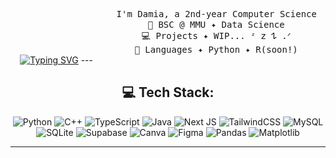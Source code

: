 <div align="center">
<a href="https://git.io/typing-svg"><img src="https://readme-typing-svg.demolab.com?font=Fira+Code&letterSpacing=0.2+rem&color=F77BDFBD&center=true&vCenter=true&multiline=true&width=435&height=100&lines=%E2%8A%B9%E2%82%8A+%CB%9A%E2%80%A7%EF%B8%B5%E2%80%BF%E2%82%8A+Hello!+%E2%82%8A%E2%80%BF%EF%B8%B5%E2%80%A7+%CB%9A+%E2%82%8A%E2%8A%B9;Welcome+to+my+github++%E0%B8%85%E1%A8%90%E0%B8%85" alt="Typing SVG" /></a>    
    ---
<pre style="width: 70%; display: inline-block;">
    I'm Damia, a 2nd-year Computer Science student ✨  
    💼 BSC @ MMU ✦︎ Data Science
    💻 Projects ✦︎ WIP... ᶻ 𝗓 𐰁 .ᐟ
    📖 Languages ✦︎ Python ✦︎ R(soon!)
</pre>
<br>


## 💻 Tech Stack:
![Python](https://img.shields.io/badge/python-3670A0?style=for-the-badge&logo=python&logoColor=ffdd54) ![C++](https://img.shields.io/badge/c++-%2300599C.svg?style=for-the-badge&logo=c%2B%2B&logoColor=white) ![TypeScript](https://img.shields.io/badge/typescript-%23007ACC.svg?style=for-the-badge&logo=typescript&logoColor=white) ![Java](https://img.shields.io/badge/java-%23ED8B00.svg?style=for-the-badge&logo=openjdk&logoColor=white) ![Next JS](https://img.shields.io/badge/Next-black?style=for-the-badge&logo=next.js&logoColor=white) ![TailwindCSS](https://img.shields.io/badge/tailwindcss-%2338B2AC.svg?style=for-the-badge&logo=tailwind-css&logoColor=white) ![MySQL](https://img.shields.io/badge/mysql-4479A1.svg?style=for-the-badge&logo=mysql&logoColor=white) ![SQLite](https://img.shields.io/badge/sqlite-%2307405e.svg?style=for-the-badge&logo=sqlite&logoColor=white) ![Supabase](https://img.shields.io/badge/Supabase-3ECF8E?style=for-the-badge&logo=supabase&logoColor=white) ![Canva](https://img.shields.io/badge/Canva-%2300C4CC.svg?style=for-the-badge&logo=Canva&logoColor=white) ![Figma](https://img.shields.io/badge/figma-%23F24E1E.svg?style=for-the-badge&logo=figma&logoColor=white) ![Pandas](https://img.shields.io/badge/pandas-%23150458.svg?style=for-the-badge&logo=pandas&logoColor=white) ![Matplotlib](https://img.shields.io/badge/Matplotlib-%23ffffff.svg?style=for-the-badge&logo=Matplotlib&logoColor=black)

---

</div>
